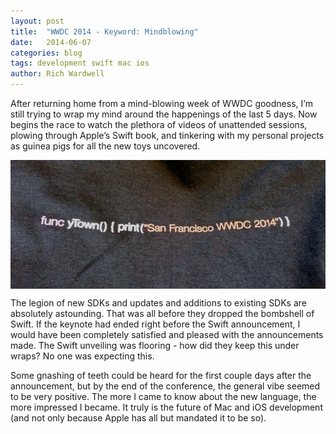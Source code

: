 ```yaml
---
layout: post
title:  "WWDC 2014 - Keyword: Mindblowing"
date:   2014-06-07
categories: blog
tags: development swift mac ios
author: Rich Wardwell
---
```


After returning home from a mind-blowing week of WWDC goodness, I’m still trying to wrap my mind around the happenings of the last 5 days.  Now begins the race to watch the plethora of videos of unattended sessions, plowing through Apple’s Swift book, and tinkering with my personal projects as guinea pigs for all the new toys uncovered.  

<img src="/images/wwdc_2014_tshirt.jpg" align="center" title="Apple's WWDC 2014 T-Shirt"/>

The legion of new SDKs and updates and additions to existing SDKs are absolutely astounding.  That was all before they dropped the bombshell of Swift.  If the keynote had ended right before the Swift announcement, I would have been completely satisfied and pleased with the announcements made.  The Swift unveiling was flooring - how did they keep this under wraps?  No one was expecting this.  

Some gnashing of teeth could be heard for the first couple days after the announcement, but by the end of the conference, the general vibe seemed to be very positive.  The more I came to know about the new language, the more impressed I became.  It truly is the future of Mac and iOS development (and not only because Apple has all but mandated it to be so). 
